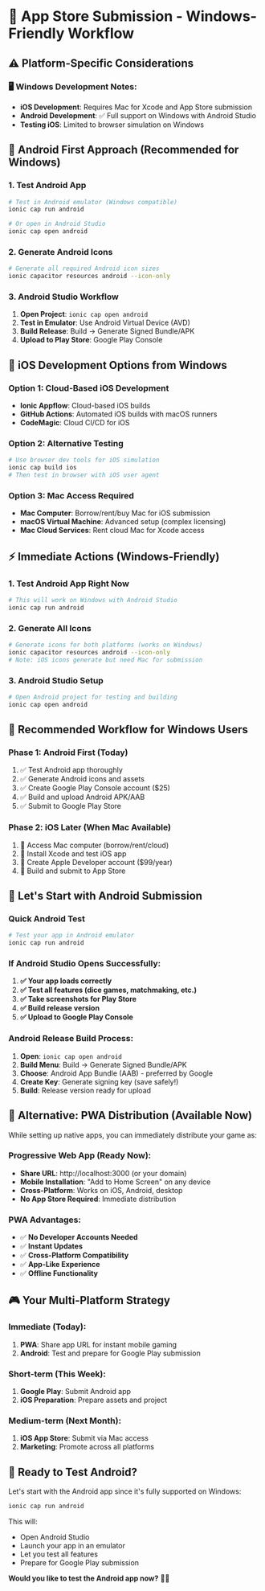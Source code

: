 # 🚀 App Store Submission - Windows-Friendly Workflow

## ⚠️ Platform-Specific Considerations

### 🖥️ **Windows Development Notes:**
- **iOS Development**: Requires Mac for Xcode and App Store submission
- **Android Development**: ✅ Full support on Windows with Android Studio
- **Testing iOS**: Limited to browser simulation on Windows

## 🤖 **Android First Approach (Recommended for Windows)**

### 1. Test Android App
```bash
# Test in Android emulator (Windows compatible)
ionic cap run android

# Or open in Android Studio
ionic cap open android
```

### 2. Generate Android Icons
```bash
# Generate all required Android icon sizes
ionic capacitor resources android --icon-only
```

### 3. Android Studio Workflow
1. **Open Project**: `ionic cap open android`
2. **Test in Emulator**: Use Android Virtual Device (AVD)
3. **Build Release**: Build → Generate Signed Bundle/APK
4. **Upload to Play Store**: Google Play Console

## 🍎 **iOS Development Options from Windows**

### Option 1: Cloud-Based iOS Development
- **Ionic Appflow**: Cloud-based iOS builds
- **GitHub Actions**: Automated iOS builds with macOS runners
- **CodeMagic**: Cloud CI/CD for iOS

### Option 2: Alternative Testing
```bash
# Use browser dev tools for iOS simulation
ionic cap build ios
# Then test in browser with iOS user agent
```

### Option 3: Mac Access Required
- **Mac Computer**: Borrow/rent/buy Mac for iOS submission
- **macOS Virtual Machine**: Advanced setup (complex licensing)
- **Mac Cloud Services**: Rent cloud Mac for Xcode access

## ⚡ **Immediate Actions (Windows-Friendly)**

### 1. Test Android App Right Now
```bash
# This will work on Windows with Android Studio
ionic cap run android
```

### 2. Generate All Icons
```bash
# Generate icons for both platforms (works on Windows)
ionic capacitor resources android --icon-only
# Note: iOS icons generate but need Mac for submission
```

### 3. Android Studio Setup
```bash
# Open Android project for testing and building
ionic cap open android
```

## 🎯 **Recommended Workflow for Windows Users**

### Phase 1: Android First (Today)
1. ✅ Test Android app thoroughly
2. ✅ Generate Android icons and assets
3. ✅ Create Google Play Console account ($25)
4. ✅ Build and upload Android APK/AAB
5. ✅ Submit to Google Play Store

### Phase 2: iOS Later (When Mac Available)
1. 🍎 Access Mac computer (borrow/rent/cloud)
2. 🍎 Install Xcode and test iOS app
3. 🍎 Create Apple Developer account ($99/year)
4. 🍎 Build and submit to App Store

## 🤖 **Let's Start with Android Submission**

### Quick Android Test
```bash
# Test your app in Android emulator
ionic cap run android
```

### If Android Studio Opens Successfully:
1. **✅ Your app loads correctly**
2. **✅ Test all features (dice games, matchmaking, etc.)**
3. **✅ Take screenshots for Play Store**
4. **✅ Build release version**
5. **✅ Upload to Google Play Console**

### Android Release Build Process:
1. **Open**: `ionic cap open android`
2. **Build Menu**: Build → Generate Signed Bundle/APK
3. **Choose**: Android App Bundle (AAB) - preferred by Google
4. **Create Key**: Generate signing key (save safely!)
5. **Build**: Release version ready for upload

## 📱 **Alternative: PWA Distribution (Available Now)**

While setting up native apps, you can immediately distribute your game as:

### Progressive Web App (Ready Now):
- **Share URL**: http://localhost:3000 (or your domain)
- **Mobile Installation**: "Add to Home Screen" on any device
- **Cross-Platform**: Works on iOS, Android, desktop
- **No App Store Required**: Immediate distribution

### PWA Advantages:
- ✅ **No Developer Accounts Needed**
- ✅ **Instant Updates**
- ✅ **Cross-Platform Compatibility**
- ✅ **App-Like Experience**
- ✅ **Offline Functionality**

## 🎮 **Your Multi-Platform Strategy**

### Immediate (Today):
1. **PWA**: Share app URL for instant mobile gaming
2. **Android**: Test and prepare for Google Play submission

### Short-term (This Week):
1. **Google Play**: Submit Android app
2. **iOS Preparation**: Prepare assets and project

### Medium-term (Next Month):
1. **iOS App Store**: Submit via Mac access
2. **Marketing**: Promote across all platforms

## 🚀 **Ready to Test Android?**

Let's start with the Android app since it's fully supported on Windows:

```bash
ionic cap run android
```

This will:
- Open Android Studio
- Launch your app in an emulator
- Let you test all features
- Prepare for Google Play submission

**Would you like to test the Android app now?** 📱🤖
